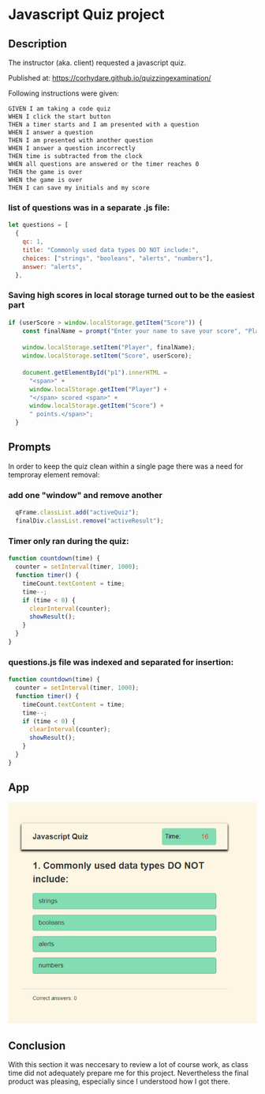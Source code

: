 # Javascript Quiz project

## Description

The instructor (aka. client) requested a javascript quiz.

Published at: https://corhydare.github.io/quizzingexamination/

Following instructions were given:

```
GIVEN I am taking a code quiz
WHEN I click the start button
THEN a timer starts and I am presented with a question
WHEN I answer a question
THEN I am presented with another question
WHEN I answer a question incorrectly
THEN time is subtracted from the clock
WHEN all questions are answered or the timer reaches 0
THEN the game is over
WHEN the game is over
THEN I can save my initials and my score
```

### list of questions was in a separate .js file:

```javascript
let questions = [
  {
    qc: 1,
    title: "Commonly used data types DO NOT include:",
    choices: ["strings", "booleans", "alerts", "numbers"],
    answer: "alerts",
  },
```

### Saving high scores in local storage turned out to be the easiest part

```javascript
if (userScore > window.localStorage.getItem("Score")) {
    const finalName = prompt("Enter your name to save your score", "Player 1");

    window.localStorage.setItem("Player", finalName);
    window.localStorage.setItem("Score", userScore);

    document.getElementById("p1").innerHTML =
      "<span>" +
      window.localStorage.getItem("Player") +
      "</span> scored <span>" +
      window.localStorage.getItem("Score") +
      " points.</span>";
  }
```

## Prompts

In order to keep the quiz clean within a single page there was a need for temproray element removal:

### add one "window" and remove another

```javascript
  qFrame.classList.add("activeQuiz");
  finalDiv.classList.remove("activeResult");
```

### Timer only ran during the quiz:

```javascript
function countdown(time) {
  counter = setInterval(timer, 1000);
  function timer() {
    timeCount.textContent = time;
    time--;
    if (time < 0) {
      clearInterval(counter);
      showResult();
    }
  }
}
```

### questions.js file was indexed and separated for insertion:

```javascript
function countdown(time) {
  counter = setInterval(timer, 1000);
  function timer() {
    timeCount.textContent = time;
    time--;
    if (time < 0) {
      clearInterval(counter);
      showResult();
    }
  }
}
```
## App

![Quiz is progress](screen.png)

## Conclusion

With this section it was neccesary to review a lot of course work, as class time did not adequately prepare me for this project.
Nevertheless the final product was pleasing, especially since I understood how I got there.
